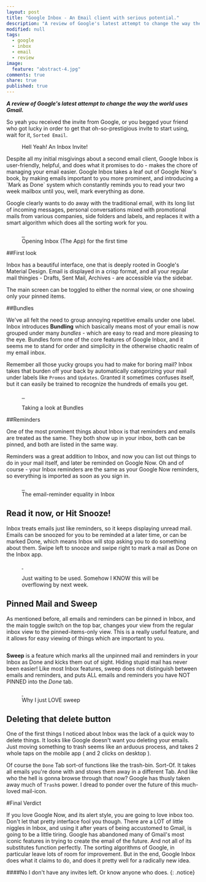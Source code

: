 ```yaml
---
layout: post
title: "Google Inbox - An Email client with serious potential."
description: "A review of Google's latest attempt to change the way the world uses Gmail."
modified: null
tags: 
  - google
  - inbox
  - email
  - review
image: 
  feature: "abstract-4.jpg"
comments: true
share: true
published: true
---
```


***A review of Google's latest attempt to change the way the world uses Gmail.***

So yeah you received the invite from Google, or you begged your friend who got lucky in order to get that oh-so-prestigious invite to start using, wait for it, `Sorted Email`. 

<figure>  
    <a href="/images/2014-10-28-google-inbox-review/inbox-invite-mail.png">
        <img src="/images/2014-10-28-google-inbox-review/inbox-thumb-invite-mail.png" alt="">
    </a>
    <figcaption> Hell Yeah! An Inbox Invite! </figcaption>
</figure>              
Despite all my initial misgivings about a second email client, Google Inbox is user-friendly, helpful, and does what it promises to do - makes the chore of managing your email easier. Google Inbox takes a leaf out of Google Now's book, by making emails important to you more prominent, and introducing a `Mark as Done` system which constantly reminds you to read your two week mailbox until you, well, mark everything as done.

Google clearly wants to do away with the traditional email, with its long list of incoming messages, personal conversations mixed with promotional mails from various companies, side folders and labels, and replaces it with a smart algorithm which does all the sorting work for you. 

<figure class = "third" >  
	<a href="/images/2014-10-28-google-inbox-review/inbox-app-1-1242x2208.png">
        <img src="/images/2014-10-28-google-inbox-review/inbox-thumb-app-1-1242x2208.png" alt="">
    </a>
    <a href="/images/2014-10-28-google-inbox-review/inbox-initial-screen-1.png">
       <img src="/images/2014-10-28-google-inbox-review/inbox-initial-screen-1.png" alt="">
    </a>
	<a href="/images/2014-10-28-google-inbox-review/inbox-initial-screen-3.png">
        <img src="/images/2014-10-28-google-inbox-review/inbox-initial-screen-3.png" alt="">
    </a>
    <figcaption> Opening Inbox (The App) for the first time </figcaption>
</figure>              


##First look 

Inbox has a beautiful interface, one that is deeply rooted in Google's Material Design. Email is displayed in a crisp format, and all your regular mail thingies - Drafts, Sent Mail, Archives - are accessible via the sidebar.

The main screen can be toggled to either the normal view, or one showing only your pinned items.



##Bundles

We've all felt the need to group annoying repetitive emails under one label. Inbox introduces **Bundling** which basically means most of your email is now grouped under many *bundles* - which are easy to read and more pleasing to the eye.
Bundles form one of the core features of Google Inbox, and it seems me to stand for order and simplicity in the otherwise chaotic realm of my email inbox.

Remember all those yucky groups you had to make for boring mail? Inbox takes that burden off your back by automatically categorizing your mail under labels like `Promos` and `Updates`. Granted it sometimes confuses itself, but it can easily be trained to recognize the hundreds of emails you get.   

<figure class = "third" >  
	<a href="/images/2014-10-28-google-inbox-review/inbox-android-sidebar-screen
.png">
        <img src="/images/2014-10-28-google-inbox-review/images/inbox-thumb-android-sidebar-screen
.png" alt="">
    </a>
    <a href="/images/2014-10-28-google-inbox-review/inbox-desktop-sidebar-screen.PNG">
       <img src="/images/2014-10-28-google-inbox-review/inbox-thumb-desktop-sidebar-screen.png" alt="">
    </a>
	<a href="/images/2014-10-28-google-inbox-review/inbox-promos-bundle-preview.png">
        <img src="/images/2014-10-28-google-inbox-review/inbox-thumb-promos-bundle-preview.png" alt="">
    </a>
</figure>              
<figure>  
    <a href="/images/2014-10-28-google-inbox-review/inbox-desktop-preview.PNG">
        <img src="/images/2014-10-28-google-inbox-review/inbox-desktop-preview.PNG" alt="">
    </a>
     <figcaption> Taking a look at Bundles </figcaption>
</figure>          


##Reminders

One of the most prominent things about Inbox is that reminders and emails are treated as the same. They both show up in your inbox, both can be pinned, and both are listed in the same way. 

Reminders was a great addition to Inbox, and now you can list out things to do in your mail itself, and later be reminded on Google Now. Oh and of course - your Inbox reminders are the same as your Google Now reminders, so everything is imported as soon as you sign in.

<figure class = "third" >  
    <a href="/images/2014-10-28-google-inbox-review/inbox-new-screen.png">
        <img src="/images/2014-10-28-google-inbox-review/images/inbox-new-screen.png" alt="">
    </a>
    <a href="/images/2014-10-28-google-inbox-review/inbox-new-reminder.png">
       <img src="/images/2014-10-28-google-inbox-review/inbox-new-reminder.png" alt="">
    </a>
    <a href="/images/2014-10-28-google-inbox-review/inbox-new-mail-ios.png">
        <img src="/images/2014-10-28-google-inbox-review/inbox-new-mail-ios.png" alt="">
    </a>
    <figcaption> The email-reminder equality in Inbox </figcaption>
</figure>          

## Read it now, or Hit Snooze!

Inbox treats emails just like reminders, so it keeps displaying unread mail. Emails can be snoozed for you to be reminded at a later time, or can be marked Done, which means Inbox will stop asking you to do something about them. Swipe left to snooze and swipe right to mark a mail as Done on the Inbox app.

<figure class = "half" >  
	<a href="/images/2014-10-28-google-inbox-review/inbox-swipe-left.png">
       <img src="/images/2014-10-28-google-inbox-review/inbox-swipe-left.png" alt="">
    </a>
	<a href="/images/2014-10-28-google-inbox-review/inbox-swipe-right.png">
        <img src="/images/2014-10-28-google-inbox-review/inbox-swipe-right.png" alt="">
    </a>
</figure>              

<figure>  
    <a href="/images/2014-10-28-google-inbox-review/inbox-desktop-snooze-screen.PNG">
        <img src="/images/2014-10-28-google-inbox-review/inbox-desktop-snooze-screen.PNG" alt="">
    </a>
    <figcaption> Just waiting to be used. Somehow I KNOW this will be overflowing by next week.</figcaption>
</figure>          

## Pinned Mail and Sweep

As mentioned before, all emails and reminders can be pinned in Inbox, and the main toggle switch on the top bar, changes your view from the regular inbox view to the pinned-items-only view. This is a really useful feature, and it allows for easy viewing of things which are important to you.

<figure>  
    <a href="/images/2014-10-28-google-inbox-review/inbox-pinned-items.png">
        <img src="/images/2014-10-28-google-inbox-review/inbox-thumb-pinned-items.png" alt="">
    </a>
</figure>           


**Sweep** is a feature which marks all the unpinned mail and reminders in your Inbox as Done and kicks them out of sight. Hiding stupid mail has never been easier! Like most Inbox features, sweep does not distinguish between emails and reminders, and puts ALL emails and reminders you have NOT PINNED into the *Done* tab.  

<figure class = "half" >  
    <a href="/images/2014-10-28-google-inbox-review/inbox-sweep-screen.png">
       <img src="/images/2014-10-28-google-inbox-review/inbox-sweep-screen.png" alt="">
    </a>
    <a href="/images/2014-10-28-google-inbox-review/inbox-android-empty.png">
        <img src="/images/2014-10-28-google-inbox-review/inbox-android-empty.png" alt="">
    </a>
    <figcaption> Why I just LOVE sweep </figcaption>
</figure>           


## Deleting that delete button 

One of the first things I noticed about Inbox was the lack of a quick way to delete things. It looks like Google doesn't want you deleting your emails. Just moving something to trash seems like an arduous process, and takes 2 whole taps on the mobile app ( and 2 clicks on desktop ). 

Of course the `Done` Tab sort-of functions like the trash-bin. Sort-Of. It takes all emails you're done with and stows them away in a different Tab. And like who the hell is gonna browse through that now? Google has thusly taken away much of `Trash`s  power. I dread to ponder over the future of this much-loved mail-icon.

#Final Verdict 

If you love Google Now, and its alert style, you are going to love inbox too. Don't let that pretty interface fool you though. There are a LOT of little niggles in Inbox, and using it after years of being accustomed to Gmail, is going to be a little tiring. Google has abandoned many of Gmail's most iconic features in trying to create the email of the future. And not all of its substitutes function perfectly. The sorting algorithms of Google, in particular leave lots of room for improvement. But in the end, Google Inbox does what it claims to do, and does it pretty well for a radically new idea.

####No I don't have any invites left. Or know anyone who does.
{: .notice}